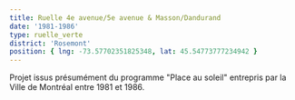 ```yaml
---
title: Ruelle 4e avenue/5e avenue & Masson/Dandurand
date: '1981-1986'
type: ruelle_verte
district: 'Rosemont'
position: { lng: -73.57702351825348, lat: 45.54773777234942 }
---
```


Projet issus présumément du programme "Place au soleil" entrepris par la Ville de Montréal entre 1981 et 1986.
